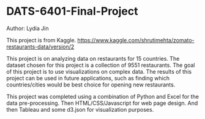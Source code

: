 # DATS-6401-Final-Project
Author: Lydia Jin

This project is from Kaggle. <https://www.kaggle.com/shrutimehta/zomato-restaurants-data/version/2>

This project is on analyzing data on restaurants for 15 countries. The dataset chosen for this project is a collection of 9551 restaurants. The goal of this project is to use visualizations on complex data. The results of this project can be used in future applications, such as finding which countries/cities would be best choice for opening new restaurants.

This project was completed using a combination of Python and Excel for the data pre-processing. Then HTML/CSS/Javascript for web page design. And then Tableau and some d3.json for visualization purposes.
